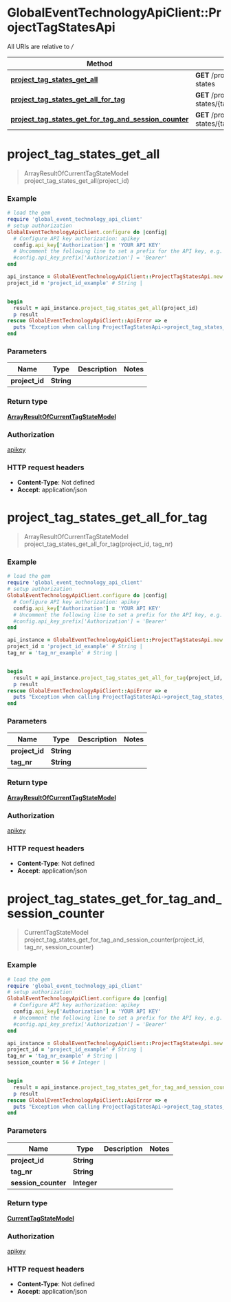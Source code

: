 # GlobalEventTechnologyApiClient::ProjectTagStatesApi

All URIs are relative to */*

Method | HTTP request | Description
------------- | ------------- | -------------
[**project_tag_states_get_all**](ProjectTagStatesApi.md#project_tag_states_get_all) | **GET** /projects/{projectId}/tag-states | 
[**project_tag_states_get_all_for_tag**](ProjectTagStatesApi.md#project_tag_states_get_all_for_tag) | **GET** /projects/{projectId}/tag-states/{tagNr} | 
[**project_tag_states_get_for_tag_and_session_counter**](ProjectTagStatesApi.md#project_tag_states_get_for_tag_and_session_counter) | **GET** /projects/{projectId}/tag-states/{tagNr}/{sessionCounter} | 

# **project_tag_states_get_all**
> ArrayResultOfCurrentTagStateModel project_tag_states_get_all(project_id)



### Example
```ruby
# load the gem
require 'global_event_technology_api_client'
# setup authorization
GlobalEventTechnologyApiClient.configure do |config|
  # Configure API key authorization: apikey
  config.api_key['Authorization'] = 'YOUR API KEY'
  # Uncomment the following line to set a prefix for the API key, e.g. 'Bearer' (defaults to nil)
  #config.api_key_prefix['Authorization'] = 'Bearer'
end

api_instance = GlobalEventTechnologyApiClient::ProjectTagStatesApi.new
project_id = 'project_id_example' # String | 


begin
  result = api_instance.project_tag_states_get_all(project_id)
  p result
rescue GlobalEventTechnologyApiClient::ApiError => e
  puts "Exception when calling ProjectTagStatesApi->project_tag_states_get_all: #{e}"
end
```

### Parameters

Name | Type | Description  | Notes
------------- | ------------- | ------------- | -------------
 **project_id** | **String**|  | 

### Return type

[**ArrayResultOfCurrentTagStateModel**](ArrayResultOfCurrentTagStateModel.md)

### Authorization

[apikey](../README.md#apikey)

### HTTP request headers

 - **Content-Type**: Not defined
 - **Accept**: application/json



# **project_tag_states_get_all_for_tag**
> ArrayResultOfCurrentTagStateModel project_tag_states_get_all_for_tag(project_id, tag_nr)



### Example
```ruby
# load the gem
require 'global_event_technology_api_client'
# setup authorization
GlobalEventTechnologyApiClient.configure do |config|
  # Configure API key authorization: apikey
  config.api_key['Authorization'] = 'YOUR API KEY'
  # Uncomment the following line to set a prefix for the API key, e.g. 'Bearer' (defaults to nil)
  #config.api_key_prefix['Authorization'] = 'Bearer'
end

api_instance = GlobalEventTechnologyApiClient::ProjectTagStatesApi.new
project_id = 'project_id_example' # String | 
tag_nr = 'tag_nr_example' # String | 


begin
  result = api_instance.project_tag_states_get_all_for_tag(project_id, tag_nr)
  p result
rescue GlobalEventTechnologyApiClient::ApiError => e
  puts "Exception when calling ProjectTagStatesApi->project_tag_states_get_all_for_tag: #{e}"
end
```

### Parameters

Name | Type | Description  | Notes
------------- | ------------- | ------------- | -------------
 **project_id** | **String**|  | 
 **tag_nr** | **String**|  | 

### Return type

[**ArrayResultOfCurrentTagStateModel**](ArrayResultOfCurrentTagStateModel.md)

### Authorization

[apikey](../README.md#apikey)

### HTTP request headers

 - **Content-Type**: Not defined
 - **Accept**: application/json



# **project_tag_states_get_for_tag_and_session_counter**
> CurrentTagStateModel project_tag_states_get_for_tag_and_session_counter(project_id, tag_nr, session_counter)



### Example
```ruby
# load the gem
require 'global_event_technology_api_client'
# setup authorization
GlobalEventTechnologyApiClient.configure do |config|
  # Configure API key authorization: apikey
  config.api_key['Authorization'] = 'YOUR API KEY'
  # Uncomment the following line to set a prefix for the API key, e.g. 'Bearer' (defaults to nil)
  #config.api_key_prefix['Authorization'] = 'Bearer'
end

api_instance = GlobalEventTechnologyApiClient::ProjectTagStatesApi.new
project_id = 'project_id_example' # String | 
tag_nr = 'tag_nr_example' # String | 
session_counter = 56 # Integer | 


begin
  result = api_instance.project_tag_states_get_for_tag_and_session_counter(project_id, tag_nr, session_counter)
  p result
rescue GlobalEventTechnologyApiClient::ApiError => e
  puts "Exception when calling ProjectTagStatesApi->project_tag_states_get_for_tag_and_session_counter: #{e}"
end
```

### Parameters

Name | Type | Description  | Notes
------------- | ------------- | ------------- | -------------
 **project_id** | **String**|  | 
 **tag_nr** | **String**|  | 
 **session_counter** | **Integer**|  | 

### Return type

[**CurrentTagStateModel**](CurrentTagStateModel.md)

### Authorization

[apikey](../README.md#apikey)

### HTTP request headers

 - **Content-Type**: Not defined
 - **Accept**: application/json



